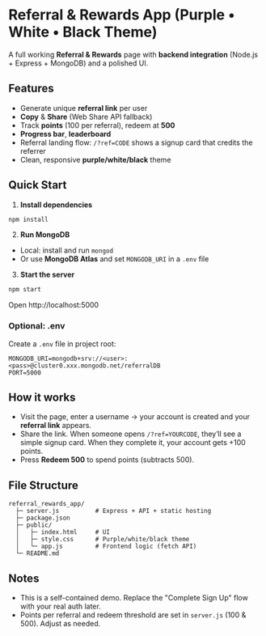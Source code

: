 # Referral & Rewards App (Purple • White • Black Theme)

A full working **Referral & Rewards** page with **backend integration** (Node.js + Express + MongoDB) and a polished UI.

## Features
- Generate unique **referral link** per user
- **Copy** & **Share** (Web Share API fallback)
- Track **points** (100 per referral), redeem at **500**
- **Progress bar**, **leaderboard**
- Referral landing flow: `/?ref=CODE` shows a signup card that credits the referrer
- Clean, responsive **purple/white/black** theme

## Quick Start

1) **Install dependencies**
```bash
npm install
```

2) **Run MongoDB**
- Local: install and run `mongod`
- Or use **MongoDB Atlas** and set `MONGODB_URI` in a `.env` file

3) **Start the server**
```bash
npm start
```
Open http://localhost:5000

### Optional: .env
Create a `.env` file in project root:
```
MONGODB_URI=mongodb+srv://<user>:<pass>@cluster0.xxx.mongodb.net/referralDB
PORT=5000
```

## How it works
- Visit the page, enter a username → your account is created and your **referral link** appears.
- Share the link. When someone opens `/?ref=YOURCODE`, they’ll see a simple signup card. When they complete it, your account gets +100 points.
- Press **Redeem 500** to spend points (subtracts 500).

## File Structure
```
referral_rewards_app/
  ├─ server.js          # Express + API + static hosting
  ├─ package.json
  ├─ public/
  │   ├─ index.html     # UI
  │   ├─ style.css      # Purple/white/black theme
  │   └─ app.js         # Frontend logic (fetch API)
  └─ README.md
```

## Notes
- This is a self-contained demo. Replace the "Complete Sign Up" flow with your real auth later.
- Points per referral and redeem threshold are set in `server.js` (100 & 500). Adjust as needed.
